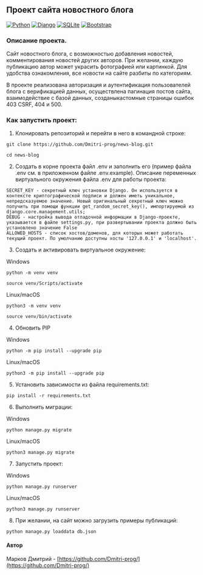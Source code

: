## Проект сайта новостного блога
[![Python](https://img.shields.io/badge/Python-3776AB?style=for-the-badge&logo=python&logoColor=white)](https://www.python.org/)
[![Django](https://img.shields.io/badge/Django-092E20?style=for-the-badge&logo=django&logoColor=white)](https://www.djangoproject.com/)
[![SQLite](https://img.shields.io/badge/SQLite-07405E?style=for-the-badge&logo=sqlite&logoColor=white)](https://www.sqlite.org/)
[![Bootstrap](https://img.shields.io/badge/Bootstrap-563D7C?style=for-the-badge&logo=bootstrap&logoColor=white)](https://getbootstrap.com/)

### Описание проекта.

Сайт новостного блога, с возможностью добавления новостей, комментирования новостей других авторов. При желании, каждую публикацию автор может украсить фотографией или картинкой. Для удобства ознакомления, все новости на сайте разбиты по категориям.

В проекте реализована авторизация и аутентификация пользователей блога с верификацией данных, осуществлена пагинация постов сайта, взаимодействие с базой данных, созданыкастомные страницы ошибок 403 CSRF, 404 и 500.

### Как запустить проект:

1. Клонировать репозиторий и перейти в него в командной строке:

```
git clone https://github.com/Dmitri-prog/news-blog.git
```

```
cd news-blog
```

2. Cоздать в корне проекта файл .env и заполнить его (пример файла .env см. в приложенном файле .env.example). Описание переменных виртуального окружения файла .env для работы проекта:
```
SECRET_KEY - cекретный ключ установки Django. Он используется в контексте криптографической подписи и должен иметь уникальное, непредсказуемое значение. Новый оригинальный секретный ключ можно получить при помощи функции get_random_secret_key(), импортируемой из django.core.management.utils;
DEBUG - настройка вывода отладочной информации в Django-проекте, указывается в файле settings.py, при развертывании проекта должно быть установлено значение False
ALLOWED_HOSTS - список хостов/доменов, для которых может работать текущий проект. По умолчанию доступны хосты '127.0.0.1' и 'localhost'.
```

3. Cоздать и активировать виртуальное окружение:

Windows
```
python -m venv venv
```
```
source venv/Scripts/activate
```
Linux/macOS
```
python3 -m venv venv
```
```
source venv/bin/activate
```

4. Обновить PIP

Windows
```
python -m pip install --upgrade pip
```
Linux/macOS
```
python3 -m pip install --upgrade pip
```

5. Установить зависимости из файла requirements.txt:

```
pip install -r requirements.txt
```

6. Выполнить миграции:

Windows
```
python manage.py migrate
```

Linux/macOS
```
python3 manage.py migrate
```

7. Запустить проект:

Windows
```
python manage.py runserver
```

Linux/macOS
```
python3 manage.py runserver
```

8. При желании, на сайт можно загрузить примеры публикаций:
```
python manage.py loaddata db.json
```

#### Автор

Марков Дмитрий - [https://github.com/Dmitri-prog/](https://github.com/Dmitri-prog/)